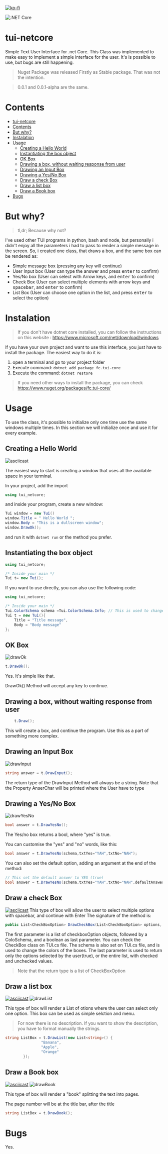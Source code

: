 [![ko-fi](https://www.ko-fi.com/img/githubbutton_sm.svg)](https://ko-fi.com/L3L01VSK2)

![.NET Core](https://github.com/fcrozetta/tui-netcore/workflows/.NET%20Core/badge.svg)
# tui-netcore
Simple Text User Interface for .net Core.
This Class was implemented to make easy to implement a simple interface for the user.
It's is possible to use, but bugs are still happening.

> Nuget Package was released Firstly as Stable package. That was not the intention.

>0.0.1 and 0.0.1-alpha are the same.

# Contents
- [tui-netcore](#tui-netcore)
- [Contents](#contents)
- [But why?](#but-why)
- [Instalation](#instalation)
- [Usage](#usage)
  - [Creating a Hello World](#creating-a-hello-world)
  - [Instantiating the box object](#instantiating-the-box-object)
  - [OK Box](#ok-box)
  - [Drawing a box, without waiting response from user](#drawing-a-box-without-waiting-response-from-user)
  - [Drawing an Input Box](#drawing-an-input-box)
  - [Drawing a Yes/No Box](#drawing-a-yesno-box)
  - [Draw a check Box](#draw-a-check-box)
  - [Draw a list box](#draw-a-list-box)
  - [Draw a Book box](#draw-a-book-box)
- [Bugs](#bugs)

# But why?
>tl,dr; Because why not?

I've used other TUI programs in python, bash and node, but personally i didn't enjoy all the parameters i had to pass to render a simple message in the screen. So, i created one class, that draws a box, and the same box can be rendered as:
- Simple message box (pressing any key will continue)
- User Input box (User can type the answer and press <kbd>enter</kbd> to confirm)
- Yes/No box (User can select with Arrow keys, and <kbd>enter</kbd> to confirm)
- Check Box (User can select multiple elements with arrow keys and <kbd>spacebar</kbd>, and <kbd>enter</kbd> to confirm)
- List Box (User can choose one option in the list, and press <kbd>enter</kbd> to select the option)



# Instalation

> If you don't have dotnet core installed, you can follow the instructions on this website : https://www.microsoft.com/net/download/windows

If you have your own project and want to use this interface, you just have to install the package. The easiest way to do it is:
1. open a terminal and go to your project folder
2. Execute command:
    `dotnet add package fc.tui-core`
3. Execute the command:
    `dotnet restore`

> If you need other ways to install the package, you can check https://www.nuget.org/packages/fc.tui-core/

# Usage
To use the class, it's possible to initialize only one time use the same windows multiple times. In this section we will initialize once and use it for every example.

## Creating a Hello World

![asciicast](imgs/screen-tui-netcore-hello-world.gif)

The easiest way to start is creating a window that uses all the available space in your terminal.

In your project, add the import
```csharp
using tui_netcore;
```

and inside your program, create a new window:

```csharp
Tui window = new Tui()
window.Title = " Hello World ";
window.Body = "This is a dullscreen window";
window.DrawOk();
```

and run it with ```dotnet run``` or the method you prefer.
## Instantiating the box object

```csharp
using tui_netcore;

/* Inside your main */
Tui t= new Tui();
```

If you want to use directly, you can also use the following code:
```csharp
using tui_netcore;

/* Inside your main */
Tui.ColorSchema schema =Tui.ColorSchema.Info; // This is used to change the color of the box
Tui t = new Tui(){
    Title = "Title message",
    Body = "Body message"
};
```

## OK Box
![drawOk](imgs/screen-tui-netcore-draw-ok-box.gif)

```csharp
t.DrawOk();
```
Yes. It's simple like that.

DrawOk() Method will accept any key to continue.



## Drawing a box, without waiting response from user
```csharp
    t.Draw();
```
This will create a box, and continue the program. Use this as a part of something more complex.

## Drawing an Input Box
![drawInput](imgs/screen-tui-netcore-draw-input.gif)

```csharp
string answer = t.DrawInput();
```

The return type of the DrawInput Method will always be a string.
Note that the Property AnserChar will be printed where the User have to type

## Drawing a Yes/No Box
![drawYesNo](imgs/screen-tui-netcore-yes-no.gif)

```csharp
bool answer = t.DrawYesNo();
```

The Yes/no box returns a bool, where "yes" is true.


You can customise the "yes" and "no" words, like this:
```csharp
bool answer = t.DrawYesNo(schema,txtYes="YAH",txtNo="NAH");
```
You can also set the default option, adding an argument at the end of the method:
```csharp
// This set the default answer to YES (true)
bool answer = t.DrawYesNo(schema,txtYes="YAH",txtNo="NAH",defaultAnswer=true);
```
## Draw a check Box
[![asciicast](https://asciinema.org/a/CXProc6Etf4UuPR6s7aQKnutp.svg)](https://asciinema.org/a/CXProc6Etf4UuPR6s7aQKnutp)
This type of box will allow the user to select multiple options with spacebar, and continue with Enter
The signature of the method is:
```csharp
public List<CheckBoxOption> DrawCheckBox(List<CheckBoxOption> options, ColorSchema schema = ColorSchema.Regular, bool onlyChecked = true)
```
The first parameter is a list of checkboxOption objects, followed by a ColoSchema, and a boolean as last parameter.
You can check the CheckBox class on TUI.cs file.
The schema is also set on TUI.cs file, and is used to change the colors of the boxes.
The last parameter is used to return only the options selected by the user(true), or the entire list, with checked and unchecked values.

>Note that the return type is a list of CheckBoxOption

## Draw a list box
[![asciicast](https://asciinema.org/a/z3qETOmPLjxLabSp1hALvREbo.svg)](https://asciinema.org/a/z3qETOmPLjxLabSp1hALvREbo)
![drawList](imgs/drawlist.png)

This type of box will render a List of otions where the user can select only one option. This box can be used as simple selction and menu.

>For now there is no description. If you want to show the description, you have to format manually the strings.
```csharp
string ListBox = t.DrawList(new List<string>() {
                "Banana",
                "Apple",
                "Orange"
        });
```
## Draw a Book box
[![asciicast](https://asciinema.org/a/uaBmZK6X3nS8tovaTUbDCrHi3.svg)](https://asciinema.org/a/uaBmZK6X3nS8tovaTUbDCrHi3)
![drawBook](imgs/drawBook.png)

This type of box will render a "book" splitting the text into pages.

The page number will be at the title bar, after the title

```csharp
string ListBox = t.DrawBook();
```

# Bugs
Yes.
